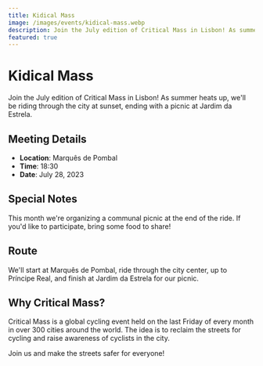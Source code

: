 ```yaml
---
title: Kidical Mass
image: /images/events/kidical-mass.webp
description: Join the July edition of Critical Mass in Lisbon! As summer heats up, we'll be riding through the city at sunset, ending with a picnic at Jardim da Estrela.
featured: true
---
```


# Kidical Mass

Join the July edition of Critical Mass in Lisbon! As summer heats up, we'll be riding through the city at sunset, ending with a picnic at Jardim da Estrela.

## Meeting Details
- **Location**: Marquês de Pombal
- **Time**: 18:30
- **Date**: July 28, 2023

## Special Notes
This month we're organizing a communal picnic at the end of the ride. If you'd like to participate, bring some food to share!

## Route
We'll start at Marquês de Pombal, ride through the city center, up to Príncipe Real, and finish at Jardim da Estrela for our picnic.

## Why Critical Mass?
Critical Mass is a global cycling event held on the last Friday of every month in over 300 cities around the world. The idea is to reclaim the streets for cycling and raise awareness of cyclists in the city.

Join us and make the streets safer for everyone! 